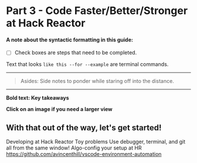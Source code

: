 # Part 3 - Code Faster/Better/Stronger at Hack Reactor

#### A note about the syntactic formatting in this guide:

- [ ] Check boxes are steps that need to be completed.

Text that looks `like this --for --example` are terminal commands.

---

> Asides: Side notes to ponder while staring off into the distance.

---

**Bold text: Key takeaways**

**Click on an image if you need a larger view**

## With that out of the way, let's get started!

Developing at Hack Reactor
Toy problems
Use debugger, terminal, and git all from the same window!
Algo-config your setup at HR
https://github.com/avincenthill/vscode-environment-automation
